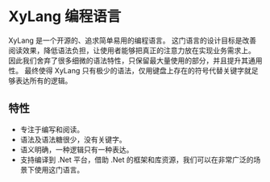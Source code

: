 # XyLang 编程语言
XyLang 是一个开源的、追求简单易用的编程语言。
这门语言的设计目标是改善阅读效果，降低语法负担，让使用者能够把真正的注意力放在实现业务需求上。
因此我们舍弃了很多细微的语法特性，只保留最大量使用的部分，并且提升其通用性。
最终使得 XyLang 只有极少的语法，仅用键盘上存在的符号代替关键字就足够表达所有的逻辑。
## 特性
- 专注于编写和阅读。
- 语法及语法糖很少，没有关键字。
- 语义明确，一种逻辑只有一种表达。
- 支持编译到 .Net 平台，借助 .Net 的框架和库资源，我们可以在非常广泛的场景下使用这门语言。
